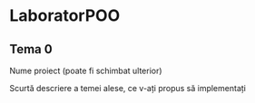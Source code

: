 # LaboratorPOO

## Tema 0
 Nume proiect (poate fi schimbat ulterior)
 
 Scurtă descriere a temei alese, ce v-ați propus să implementați
